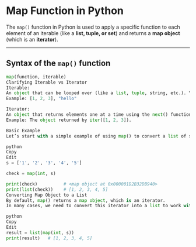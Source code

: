 # Map Function in Python

The `map()` function in Python is used to apply a specific function to each element of an iterable (like a **list, tuple, or set**) and returns a **map object** (which is an **iterator**).

---

## Syntax of the `map()` function
```python
map(function, iterable)
Clarifying Iterable vs Iterator
Iterable:
An object that can be looped over (like a list, tuple, string, etc.). You can use it in a for loop.
Example: [1, 2, 3], "hello"

Iterator:
An object that returns elements one at a time using the next() function. Iterators keep track of where they are in the sequence.
Example: The object returned by iter([1, 2, 3]).

Basic Example
Let’s start with a simple example of using map() to convert a list of strings into a list of integers.

python
Copy
Edit
s = ['1', '2', '3', '4', '5']

check = map(int, s)

print(check)          # <map object at 0x000001D2B32DB940>
print(list(check))    # [1, 2, 3, 4, 5]
Converting Map Object to a List
By default, map() returns a map object, which is an iterator.
In many cases, we need to convert this iterator into a list to work with the results directly.

python
Copy
Edit
result = list(map(int, s))
print(result)   # [1, 2, 3, 4, 5]





